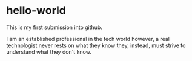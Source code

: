 # hello-world
This is my first submission into github.

I am an established professional in the tech world
however, a real technologist never rests on what they know
they, instead, must strive to understand what they don't know.
